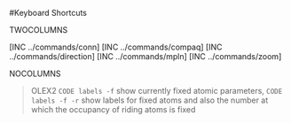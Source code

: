 #Keyboard Shortcuts

TWOCOLUMNS

[INC ../commands/conn]
[INC ../commands/compaq]
[INC ../commands/direction]
[INC ../commands/mpln]
[INC ../commands/zoom]

NOCOLUMNS

>OLEX2 `CODE labels -f` show currently fixed atomic parameters, `CODE labels -f -r` show labels for fixed atoms and also the number at which the occupancy of riding atoms is fixed
